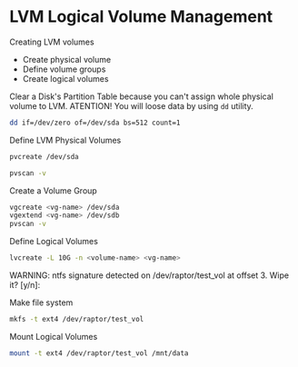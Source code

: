# LVM Logical Volume Management

Creating LVM volumes

- Create physical volume
- Define volume groups
- Create logical volumes

Clear a Disk's Partition Table because you can't assign whole physical volume to LVM.
ATENTION! You will loose data by using `dd` utility.

```sh
dd if=/dev/zero of=/dev/sda bs=512 count=1
```

Define LVM Physical Volumes

```sh
pvcreate /dev/sda
```

```sh
pvscan -v
```

Create a Volume Group

```sh
vgcreate <vg-name> /dev/sda
vgextend <vg-name> /dev/sdb
pvscan -v
```

Define Logical Volumes

```sh
lvcreate -L 10G -n <volume-name> <vg-name>
```

WARNING: ntfs signature detected on /dev/raptor/test_vol at offset 3. Wipe it? [y/n]:

Make file system

```sh
mkfs -t ext4 /dev/raptor/test_vol
```

Mount Logical Volumes

```sh
mount -t ext4 /dev/raptor/test_vol /mnt/data
```
